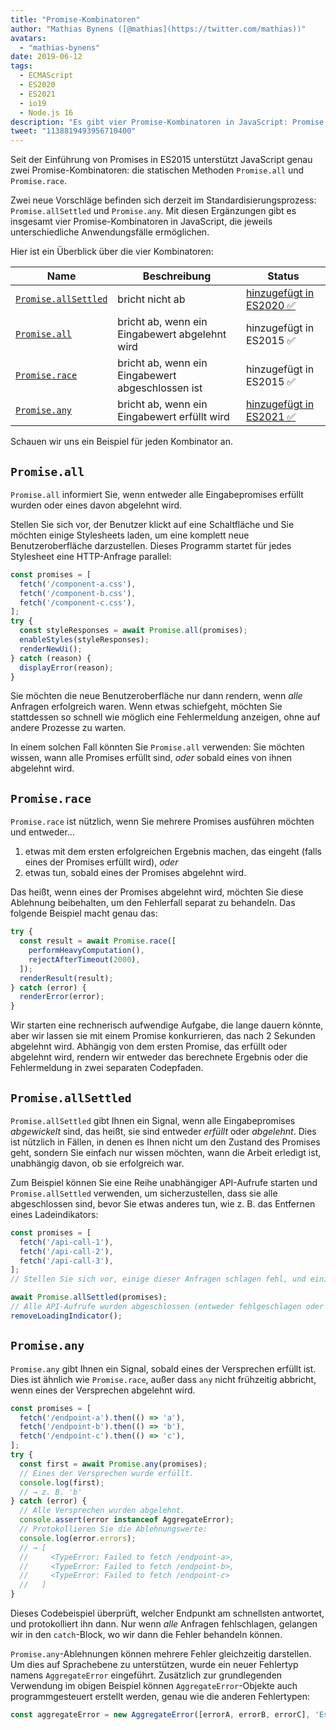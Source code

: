 ```yaml
---
title: "Promise-Kombinatoren"
author: "Mathias Bynens ([@mathias](https://twitter.com/mathias))"
avatars: 
  - "mathias-bynens"
date: 2019-06-12
tags: 
  - ECMAScript
  - ES2020
  - ES2021
  - io19
  - Node.js 16
description: "Es gibt vier Promise-Kombinatoren in JavaScript: Promise.all, Promise.race, Promise.allSettled und Promise.any."
tweet: "1138819493956710400"
---
```

Seit der Einführung von Promises in ES2015 unterstützt JavaScript genau zwei Promise-Kombinatoren: die statischen Methoden `Promise.all` und `Promise.race`.

Zwei neue Vorschläge befinden sich derzeit im Standardisierungsprozess: `Promise.allSettled` und `Promise.any`. Mit diesen Ergänzungen gibt es insgesamt vier Promise-Kombinatoren in JavaScript, die jeweils unterschiedliche Anwendungsfälle ermöglichen.

<!--truncate-->
Hier ist ein Überblick über die vier Kombinatoren:


| Name                                        | Beschreibung                                   | Status                                                          |
| ------------------------------------------- | --------------------------------------------- | --------------------------------------------------------------- |
| [`Promise.allSettled`](#promise.allsettled) | bricht nicht ab                                | [hinzugefügt in ES2020 ✅](https://github.com/tc39/proposal-promise-allSettled) |
| [`Promise.all`](#promise.all)               | bricht ab, wenn ein Eingabewert abgelehnt wird | hinzugefügt in ES2015 ✅                                         |
| [`Promise.race`](#promise.race)             | bricht ab, wenn ein Eingabewert abgeschlossen ist | hinzugefügt in ES2015 ✅                                         |
| [`Promise.any`](#promise.any)               | bricht ab, wenn ein Eingabewert erfüllt wird      | [hinzugefügt in ES2021 ✅](https://github.com/tc39/proposal-promise-any)        |


Schauen wir uns ein Beispiel für jeden Kombinator an.

## `Promise.all`

<feature-support chrome="32"
                 firefox="29"
                 safari="8"
                 nodejs="0.12"
                 babel="yes https://github.com/zloirock/core-js#ecmascript-promise"></feature-support>

`Promise.all` informiert Sie, wenn entweder alle Eingabepromises erfüllt wurden oder eines davon abgelehnt wird.

Stellen Sie sich vor, der Benutzer klickt auf eine Schaltfläche und Sie möchten einige Stylesheets laden, um eine komplett neue Benutzeroberfläche darzustellen. Dieses Programm startet für jedes Stylesheet eine HTTP-Anfrage parallel:

```js
const promises = [
  fetch('/component-a.css'),
  fetch('/component-b.css'),
  fetch('/component-c.css'),
];
try {
  const styleResponses = await Promise.all(promises);
  enableStyles(styleResponses);
  renderNewUi();
} catch (reason) {
  displayError(reason);
}
```

Sie möchten die neue Benutzeroberfläche nur dann rendern, wenn _alle_ Anfragen erfolgreich waren. Wenn etwas schiefgeht, möchten Sie stattdessen so schnell wie möglich eine Fehlermeldung anzeigen, ohne auf andere Prozesse zu warten.

In einem solchen Fall könnten Sie `Promise.all` verwenden: Sie möchten wissen, wann alle Promises erfüllt sind, _oder_ sobald eines von ihnen abgelehnt wird.

## `Promise.race`

<feature-support chrome="32"
                 firefox="29"
                 safari="8"
                 nodejs="0.12"
                 babel="yes https://github.com/zloirock/core-js#ecmascript-promise"></feature-support>

`Promise.race` ist nützlich, wenn Sie mehrere Promises ausführen möchten und entweder…

1. etwas mit dem ersten erfolgreichen Ergebnis machen, das eingeht (falls eines der Promises erfüllt wird), _oder_
1. etwas tun, sobald eines der Promises abgelehnt wird.

Das heißt, wenn eines der Promises abgelehnt wird, möchten Sie diese Ablehnung beibehalten, um den Fehlerfall separat zu behandeln. Das folgende Beispiel macht genau das:

```js
try {
  const result = await Promise.race([
    performHeavyComputation(),
    rejectAfterTimeout(2000),
  ]);
  renderResult(result);
} catch (error) {
  renderError(error);
}
```

Wir starten eine rechnerisch aufwendige Aufgabe, die lange dauern könnte, aber wir lassen sie mit einem Promise konkurrieren, das nach 2 Sekunden abgelehnt wird. Abhängig von dem ersten Promise, das erfüllt oder abgelehnt wird, rendern wir entweder das berechnete Ergebnis oder die Fehlermeldung in zwei separaten Codepfaden.

## `Promise.allSettled`

<feature-support chrome="76"
                 firefox="71 https://bugzilla.mozilla.org/show_bug.cgi?id=1549176"
                 safari="13"
                 nodejs="12.9.0 https://nodejs.org/en/blog/release/v12.9.0/"
                 babel="yes https://github.com/zloirock/core-js#ecmascript-promise"></feature-support>

`Promise.allSettled` gibt Ihnen ein Signal, wenn alle Eingabepromises _abgewickelt_ sind, das heißt, sie sind entweder _erfüllt_ oder _abgelehnt_. Dies ist nützlich in Fällen, in denen es Ihnen nicht um den Zustand des Promises geht, sondern Sie einfach nur wissen möchten, wann die Arbeit erledigt ist, unabhängig davon, ob sie erfolgreich war.

Zum Beispiel können Sie eine Reihe unabhängiger API-Aufrufe starten und `Promise.allSettled` verwenden, um sicherzustellen, dass sie alle abgeschlossen sind, bevor Sie etwas anderes tun, wie z. B. das Entfernen eines Ladeindikators:

```js
const promises = [
  fetch('/api-call-1'),
  fetch('/api-call-2'),
  fetch('/api-call-3'),
];
// Stellen Sie sich vor, einige dieser Anfragen schlagen fehl, und einige sind erfolgreich.

await Promise.allSettled(promises);
// Alle API-Aufrufe wurden abgeschlossen (entweder fehlgeschlagen oder erfolgreich).
removeLoadingIndicator();
```

## `Promise.any`

<feature-support chrome="85 https://bugs.chromium.org/p/v8/issues/detail?id=9808"
                 firefox="79 https://bugzilla.mozilla.org/show_bug.cgi?id=1568903"
                 safari="14 https://bugs.webkit.org/show_bug.cgi?id=202566"
                 nodejs="16"
                 babel="yes https://github.com/zloirock/core-js#ecmascript-promise"></feature-support>

`Promise.any` gibt Ihnen ein Signal, sobald eines der Versprechen erfüllt ist. Dies ist ähnlich wie `Promise.race`, außer dass `any` nicht frühzeitig abbricht, wenn eines der Versprechen abgelehnt wird.

```js
const promises = [
  fetch('/endpoint-a').then(() => 'a'),
  fetch('/endpoint-b').then(() => 'b'),
  fetch('/endpoint-c').then(() => 'c'),
];
try {
  const first = await Promise.any(promises);
  // Eines der Versprechen wurde erfüllt.
  console.log(first);
  // → z. B. 'b'
} catch (error) {
  // Alle Versprechen wurden abgelehnt.
  console.assert(error instanceof AggregateError);
  // Protokollieren Sie die Ablehnungswerte:
  console.log(error.errors);
  // → [
  //     <TypeError: Failed to fetch /endpoint-a>,
  //     <TypeError: Failed to fetch /endpoint-b>,
  //     <TypeError: Failed to fetch /endpoint-c>
  //   ]
}
```

Dieses Codebeispiel überprüft, welcher Endpunkt am schnellsten antwortet, und protokolliert ihn dann. Nur wenn _alle_ Anfragen fehlschlagen, gelangen wir in den `catch`-Block, wo wir dann die Fehler behandeln können.

`Promise.any`-Ablehnungen können mehrere Fehler gleichzeitig darstellen. Um dies auf Sprachebene zu unterstützen, wurde ein neuer Fehlertyp namens `AggregateError` eingeführt. Zusätzlich zur grundlegenden Verwendung im obigen Beispiel können `AggregateError`-Objekte auch programmgesteuert erstellt werden, genau wie die anderen Fehlertypen:

```js
const aggregateError = new AggregateError([errorA, errorB, errorC], 'Es ist etwas schief gelaufen!');
```
